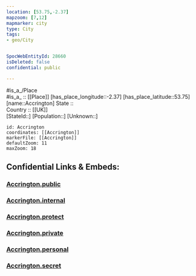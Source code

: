 ```yaml
---
location: [53.75,-2.37] 
mapzoom: [7,12] 
mapmarker: city 
type: City
tags:
- geo/City


SpocWebEntityId: 28660
isDeleted: false
confidential: public

---
```

#is_a_/Place  
#is_a_ :: [[Place]] 
[has_place_longitude::-2.37] 
[has_place_latitude::53.75] 
[name::Accrington] 
State ::  
Country :: [[UK]]  
[StateId::] 
[Population::] 
[Unknown::] 


```leaflet
id: Accrington
coordinates: [[Accrington]] 
markerFile: [[Accrington]] 
defaultZoom: 11 
maxZoom: 18
```


## Confidential Links & Embeds: 

### [Accrington.public](/_public/\Earth\Continent\Europe\Europe~North\UK\England\Regions~England\North_West_England\Lancashire\cities~Lancashire\Hyndburn\cities~HyndburnAccrington.public.md) 

### [Accrington.internal](/_internal/\Earth\Continent\Europe\Europe~North\UK\England\Regions~England\North_West_England\Lancashire\cities~Lancashire\Hyndburn\cities~HyndburnAccrington.internal.md) 

### [Accrington.protect](/_protect/\Earth\Continent\Europe\Europe~North\UK\England\Regions~England\North_West_England\Lancashire\cities~Lancashire\Hyndburn\cities~HyndburnAccrington.protect.md) 

### [Accrington.private](/_private/\Earth\Continent\Europe\Europe~North\UK\England\Regions~England\North_West_England\Lancashire\cities~Lancashire\Hyndburn\cities~HyndburnAccrington.private.md) 

### [Accrington.personal](/_personal/\Earth\Continent\Europe\Europe~North\UK\England\Regions~England\North_West_England\Lancashire\cities~Lancashire\Hyndburn\cities~HyndburnAccrington.personal.md) 

### [Accrington.secret](/_secret/\Earth\Continent\Europe\Europe~North\UK\England\Regions~England\North_West_England\Lancashire\cities~Lancashire\Hyndburn\cities~HyndburnAccrington.secret.md)


